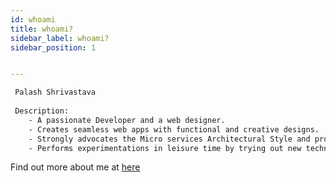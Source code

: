 ```yaml
---
id: whoami
title: whoami?
sidebar_label: whoami?
sidebar_position: 1


---
```

<!-- ## whoami? -->


```bash title="palash@blog.palashsh.me:~$ whoami"
 Palash Shrivastava
 
 Description:
    - A passionate Developer and a web designer. 
    - Creates seamless web apps with functional and creative designs. 
    - Strongly advocates the Micro services Architectural Style and provides Modern Application Design. 
    - Performs experimentations in leisure time by trying out new technologies.
```

Find out more about me at [here](https://palashshrivastava-tech.web.app/)